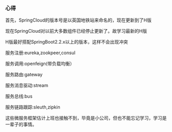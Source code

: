 ### 心得

首先，SpringCloud的版本号是以英国地铁站来命名的，现在更新到了H版

现在SpringCloud对以前大多数组件已经停止更新了。故学习最新的H版

H版最好搭配SpringBoot2.2.x以上的版本，这样不会出现冲突

服务注册:eureka,zookpeer,consul

服务调用:openfeign(带负载均衡）

服务路由:gateway

服务消息驱动:stream

服务总线:bus

服务链路跟踪:sleuth,zipkin

这些微服务框架估计上班也接触不到，毕竟是小公司，但也不能忘记学习，学习是一辈子的事情。

